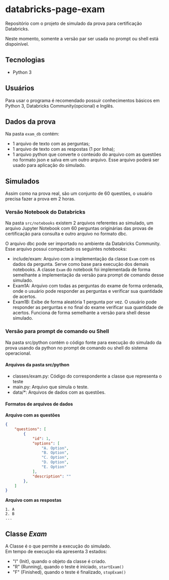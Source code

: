 # databricks-page-exam

Repositório com o projeto de simulado da prova para certificação Databricks.

Neste momento, somente a versão par ser usada no prompt ou shell está dispoinível.

## Tecnologias

* Python 3

## Usuários

Para usar o programa é recomendado possuir conhecimentos básicos em Python 3, Databricks Community(opcional) e Inglês.

## Dados da prova

Na pasta `exam_db` contém:

 - 1 arquivo de texto com as perguntas;
 - 1 arquivo de texto com as respostas (1 por linha);
 - 1 arquivo python que converte o conteúdo do arquivo com as questões no formato json e salva em um outro arquivo. Esse arquivo poderá ser usado para aplicação do simulado.

## Simulados

Assim como na prova real, são um conjunto de 60 questões, o usuário precisa fazer a prova em 2 horas.  

### Versão Notebook do Databricks

Na pasta `src/notebooks` existem 2 arquivos referentes ao simulado, um arquivo Jupyter Notebook com 60 perguntas originárias das provas de certificação para consulta e outro arquivo no formato dbc.

O arquivo dbc  pode ser importado no ambiente da Databricks Community. Esse arquivo possui compactado os seguintes notebooks:

- include/exam: Arquivo com a implementação da classe `Exam` com os dados da pergunta. Serve como base para execução dos demais notebooks. A classe `Exam` do notebook foi implementada de forma semelhante a implementação da versão para prompt de comando desse simulado.
- Exam1A: Arquivo com todas as perguntas do exame de forma ordenada, onde o usuário pode responder as perguntas e verificar sua quantidade de acertos.  
- Exam1B: Exibe de forma aleatória 1 pergunta por vez. O usuário pode responder as perguntas e no final do exame verificar sua quantidade de acertos. Funciona de forma semelhante a versão para shell desse simulado.

### Versão para prompt de comando ou Shell

Na pasta src/python contém o código fonte para execução do simulado da prova usando da python no prompt de comando ou shell do sistema operacional.

#### Arquivos da pasta src/python

- classes/exam.py: Código do correspondente a classe que representa o teste
- main.py: Arquivo que simula o teste.
- data/*: Arquivos de dados com as questões.

#### Formatos de arquivos de dados

**Arquivo com as questões**

```json
{
    "questions": [
        {
            "id": 1,
            "options": [
                "A. Option",
                "B. Option",
                "C. Option",
                "D. Option",
                "E. Option"
            ],
            "description": ""
        },
    ]
}
```

**Arquivo com as respostas**

```
1. A
2. B
...
```

## Classe *Exam*

A Classe é o que permite a execução do simulado.  
Em tempo de execução ela apresenta 3 estados:

- "I" (Init), quando o objeto da classe é criado.
- "R" (Running), quando o teste é iniciado, `startExam()`
- "F" (Finished), quando o teste é finalizado, `stopExam()`

